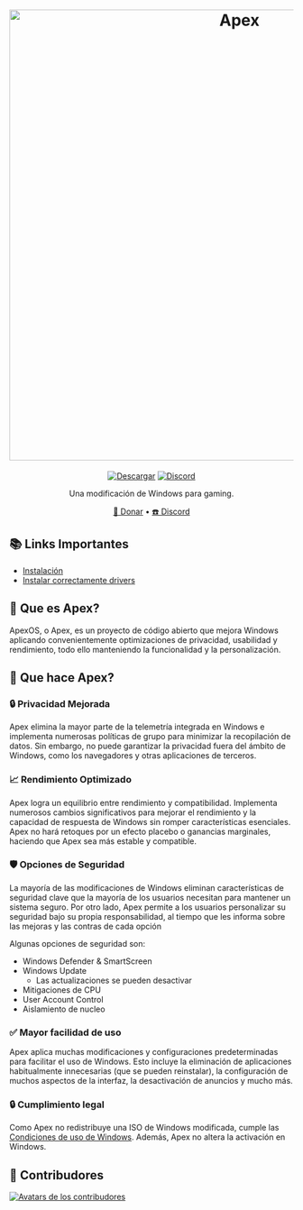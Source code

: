 <h1 align="center">
  <a href="http://dsc.gg/apexos" target="_blank"><img src="https://imgur.com/otr3dtD" alt="Apex" width="800"></a>
</h1>
  <p align="center">
    <a href="https://google.com/"><img alt="Descargar" src="https://img.shields.io/github/downloads/darkyyzz/apexos/total?style=for-the-badge&label=Descargas&color=1a91ff"/></a>
    <a href="https://dsc.gg/apexos"><img alt="Discord" src="https://img.shields.io/discord/1337067732788580363?style=for-the-badge&label=Discord%20de%20ApexOS" /></a>
</a>
    </a>
  </p>
<p align="center">Una modificación de Windows para gaming.</p>

<p align="center">
  <a href="https://ko-fi.com/apexos" target="_blank">💸 Donar</a>
  •
  <a href="https://dsc.gg/apexos" target="_blank">☎️ Discord</a>
</p>

## 📚 **Links Importantes**
- [Instalación](https://discord.com/channels/1337067732788580363/1337149468109439138)
- [Instalar correctamente drivers](https://discord.com/channels/1337067732788580363/1337463336362704920)

## 🤔 Que es Apex?

ApexOS, o Apex, es un proyecto de código abierto que mejora Windows aplicando convenientemente optimizaciones de privacidad, usabilidad y rendimiento, todo ello manteniendo la funcionalidad y la personalización.

## 👀 Que hace Apex?
### 🔒 Privacidad Mejorada
Apex elimina la mayor parte de la telemetría integrada en Windows e implementa numerosas políticas de grupo para minimizar la recopilación de datos. Sin embargo, no puede garantizar la privacidad fuera del ámbito de Windows, como los navegadores y otras aplicaciones de terceros.

### 📈 Rendimiento Optimizado
Apex logra un equilibrio entre rendimiento y compatibilidad. Implementa numerosos cambios significativos para mejorar el rendimiento y la capacidad de respuesta de Windows sin romper características esenciales. Apex no hará retoques por un efecto placebo o ganancias marginales, haciendo que Apex sea más estable y compatible.

### 🛡️ Opciones de Seguridad
La mayoría de las modificaciones de Windows eliminan características de seguridad clave que la mayoría de los usuarios necesitan para mantener un sistema seguro. Por otro lado, Apex permite a los usuarios personalizar su seguridad bajo su propia responsabilidad, al tiempo que les informa sobre las mejoras y las contras de cada opción

Algunas opciones de seguridad son:

- Windows Defender & SmartScreen
- Windows Update
  - Las actualizaciones se pueden desactivar
- Mitigaciones de CPU
- User Account Control
- Aislamiento de nucleo

### ✅ Mayor facilidad de uso
Apex aplica muchas modificaciones y configuraciones predeterminadas para facilitar el uso de Windows. Esto incluye la eliminación de aplicaciones habitualmente innecesarias (que se pueden reinstalar), la configuración de muchos aspectos de la interfaz, la desactivación de anuncios y mucho más.

### 🔒 Cumplimiento legal
Como Apex no redistribuye una ISO de Windows modificada, cumple las [Condiciones de uso de Windows](https://www.microsoft.com/en-us/useterms/#areaheading-uid6738235). Además, Apex no altera la activación en Windows.

## 💙 Contribudores
<a href="https://github.com/darkyyzz/apexos/graphs/contributors" target="_blank"><img src="https://contrib.rocks/image?repo=darkyyzz/apexos&columns=18" alt="Avatars de los contribudores"></a>
